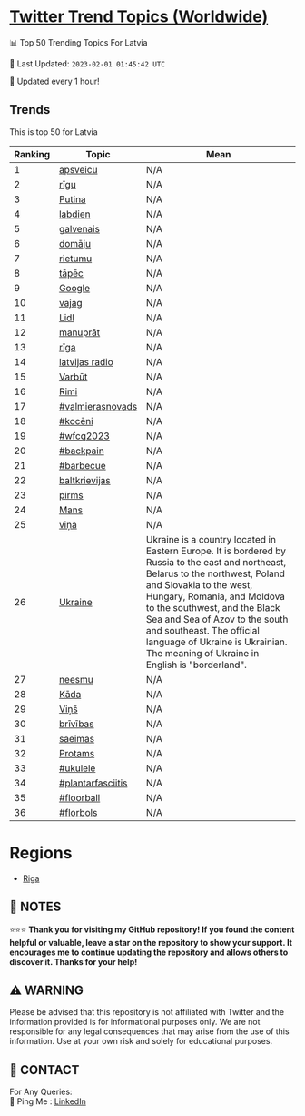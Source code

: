 [Twitter Trend Topics (Worldwide)](https://github.com/ErcinDedeoglu/Twitter-Trend-Topics)
==========


📊 Top 50 Trending Topics For Latvia

📆 Last Updated: `2023-02-01 01:45:42 UTC`

🔧 Updated every 1 hour!


## Trends

This is top 50 for Latvia

| Ranking | Topic | Mean |
| ------- | ------------ | ------------ |
| 1 | [apsveicu](http://twitter.com/search?q=apsveicu) | N/A |
| 2 | [rīgu](http://twitter.com/search?q=r%c4%abgu) | N/A |
| 3 | [Putina](http://twitter.com/search?q=Putina) | N/A |
| 4 | [labdien](http://twitter.com/search?q=labdien) | N/A |
| 5 | [galvenais](http://twitter.com/search?q=galvenais) | N/A |
| 6 | [domāju](http://twitter.com/search?q=dom%c4%81ju) | N/A |
| 7 | [rietumu](http://twitter.com/search?q=rietumu) | N/A |
| 8 | [tāpēc](http://twitter.com/search?q=t%c4%81p%c4%93c) | N/A |
| 9 | [Google](http://twitter.com/search?q=Google) | N/A |
| 10 | [vajag](http://twitter.com/search?q=vajag) | N/A |
| 11 | [Lidl](http://twitter.com/search?q=Lidl) | N/A |
| 12 | [manuprāt](http://twitter.com/search?q=manupr%c4%81t) | N/A |
| 13 | [rīga](http://twitter.com/search?q=r%c4%abga) | N/A |
| 14 | [latvijas radio](http://twitter.com/search?q=latvijas+radio) | N/A |
| 15 | [Varbūt](http://twitter.com/search?q=Varb%c5%abt) | N/A |
| 16 | [Rimi](http://twitter.com/search?q=Rimi) | N/A |
| 17 | [#valmierasnovads](http://twitter.com/search?q=%23valmierasnovads) | N/A |
| 18 | [#kocēni](http://twitter.com/search?q=%23koc%c4%93ni) | N/A |
| 19 | [#wfcq2023](http://twitter.com/search?q=%23wfcq2023) | N/A |
| 20 | [#backpain](http://twitter.com/search?q=%23backpain) | N/A |
| 21 | [#barbecue](http://twitter.com/search?q=%23barbecue) | N/A |
| 22 | [baltkrievijas](http://twitter.com/search?q=baltkrievijas) | N/A |
| 23 | [pirms](http://twitter.com/search?q=pirms) | N/A |
| 24 | [Mans](http://twitter.com/search?q=Mans) | N/A |
| 25 | [viņa](http://twitter.com/search?q=vi%c5%86a) | N/A |
| 26 | [Ukraine](http://twitter.com/search?q=Ukraine) | Ukraine is a country located in Eastern Europe. It is bordered by Russia to the east and northeast, Belarus to the northwest, Poland and Slovakia to the west, Hungary, Romania, and Moldova to the southwest, and the Black Sea and Sea of Azov to the south and southeast. The official language of Ukraine is Ukrainian. The meaning of Ukraine in English is "borderland". |
| 27 | [neesmu](http://twitter.com/search?q=neesmu) | N/A |
| 28 | [Kāda](http://twitter.com/search?q=K%c4%81da) | N/A |
| 29 | [Viņš](http://twitter.com/search?q=Vi%c5%86%c5%a1) | N/A |
| 30 | [brīvības](http://twitter.com/search?q=br%c4%abv%c4%abbas) | N/A |
| 31 | [saeimas](http://twitter.com/search?q=saeimas) | N/A |
| 32 | [Protams](http://twitter.com/search?q=Protams) | N/A |
| 33 | [#ukulele](http://twitter.com/search?q=%23ukulele) | N/A |
| 34 | [#plantarfasciitis](http://twitter.com/search?q=%23plantarfasciitis) | N/A |
| 35 | [#floorball](http://twitter.com/search?q=%23floorball) | N/A |
| 36 | [#florbols](http://twitter.com/search?q=%23florbols) | N/A |



# Regions

* [Riga](</Latvia/Riga.md>)



## 📝 NOTES

⭐⭐⭐ **Thank you for visiting my GitHub repository! If you found the content helpful or valuable, leave a star on the repository to show your support. It encourages me to continue updating the repository and allows others to discover it. Thanks for your help!**


## ⚠️ WARNING

Please be advised that this repository is not affiliated with Twitter and the information provided is for informational purposes only. We are not responsible for any legal consequences that may arise from the use of this information. Use at your own risk and solely for educational purposes.


## 📨 CONTACT

 For Any Queries:  
            🏓 Ping Me : [LinkedIn](https://www.linkedin.com/in/ercindedeoglu/)
